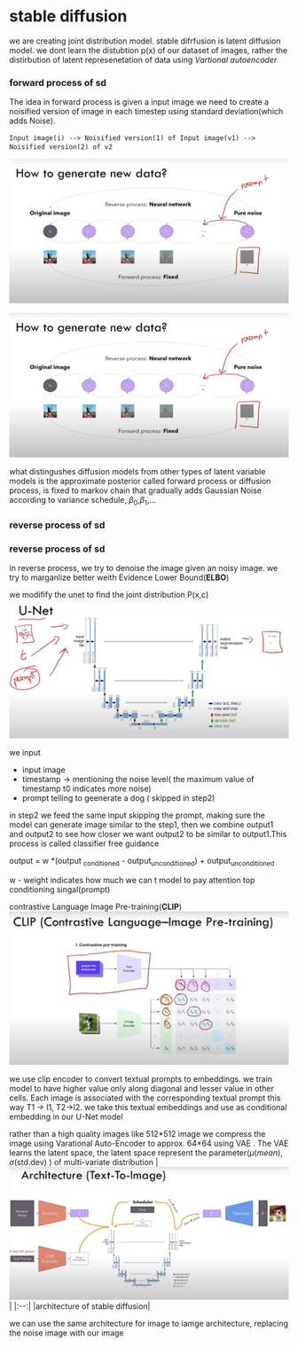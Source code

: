 # stable diffusion 


we are creating joint distribution model. stable difrfusion is latent diffusion model. we dont learn the distubtion p(x) of our dataset of images, rather the distirbution of latent represenetation of data using *Vartional autoencoder* 

### forward process of sd 
The idea in forward process is given a input image we need to create a noisified version of image in each timestep using standard deviation(which adds Noise). 

    Input image(i) --> Noisified version(1) of Input image(v1) --> Noisified version(2) of v2 

![alt text](image-2.png)


![alt text](image-2.png)

what distingushes diffusion models from other types of latent variable models is the approximate posterior called forward process or diffusion process, is fixed to markov chain that gradually adds Gaussian Noise according to variance schedule, $\beta_0$,$\beta_1$,...	


###  reverse process of sd 
###  reverse process of sd 

in reverse process, we try to denoise the image given an noisy image. we try to marganlize better weith Evidence Lower Bound(**ELBO**) 

we modifify the unet to find the joint distribution P(x,c) 
![alt text](image.png)

we input 
- input image 
- timestamp -> mentioning the noise level( the maximum value of timestamp t0 indicates more noise)
- prompt telling to geenerate a dog ( skipped in step2)

in step2 we feed the same input skipping the prompt, making sure the model can generate image similar to the step1, then we combine output1 and output2 to see how closer we want output2 to be similar to output1.This process is called classifier free guidance 

output = w *(output <sub>conditioned</sub> - output<sub>unconditioned</sub>) + output<sub>unconditioned</sub>

w - weight indicates how much we can t model to pay attention top conditioning singal(prompt)

contrastive Language Image Pre-training(**CLIP**)
![alt text](image-1.png)

we use clip encoder to convert textual prompts to embeddings. we train model to have higher value only along diagonal and lesser value in other cells. Each image is associated with the corresponding textual prompt this way T1 -> I1, T2->I2. we take this textual embeddings and use as conditional embedding in our U-Net model  

rather than a high quality images like 512*512 image we compress the image using Varational Auto-Encoder to approx. 64\*64 using VAE . The VAE learns the latent space, the latent space represent the parameter($\mu(mean), \sigma$(std.dev)	) of multi-variate distribution 
|![alt text](image-3.png)|
|:--:| 
|architecture of stable diffusion|

we can use the same architecture for image to iamge architecture, replacing the noise image with our image 